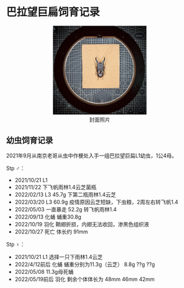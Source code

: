 # 巴拉望巨扁饲育记录

<div align=center><img width="50%" src=".pic/IMG_0041.JPG"/></div>

<div align="center">封面照片</div>

## 幼虫饲育记录

2021年9月从南京老哥从虫中作梗处入手一组巴拉望巨扁L1幼虫，1公4母。

Stp ♂：
+ 2021/10/21 L1 
+ 2021/11/22 下飞帆雨林1.4云芝菌瓶
+ 2022/02/13 L3 45.7g 下第二瓶雨林1.4云芝
+ 2022/03/20 L3 60.9g 疫情原因云芝短缺，下虫粮，2周左右转飞帆1.4 
+ 2022/05/03 一直暴走 52.2g 转飞帆雨林1.4
+ 2022/09/13 化蛹 蛹重30.8g
+ 2022/10/19 羽化 鞘翅折损，内翅无法收回，渗黑色组织液
+ 2022/10/27 死亡 体长约 91mm

Stp ♀：
+ 2021/10/21 L1 选择一只下雨林1.4云芝
+ 2022/4/12前后 化蛹 蛹重分别为11.3g（云芝） 8.8g  ??g  ??g
+ 2022/05/08 11.3g母死蛹
+ 2022/05/19前后 羽化 剩余个体体长为 48mm 46mm 42mm
